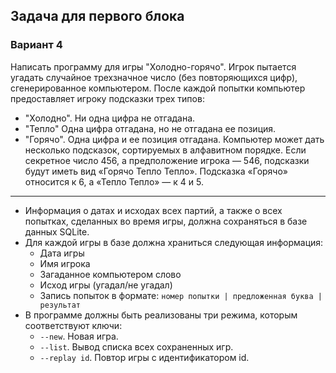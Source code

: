 ## Задача для первого блока
### Вариант 4
Написать программу для игры "Холодно-горячо". Игрок пытается угадать случайное трехзначное число (без повторяющихся цифр), сгенерированное компьютером. После каждой попытки компьютер предоставляет игроку подсказки трех типов:
* "Холодно". Ни одна цифра не отгадана.
* "Тепло" Одна цифра отгадана, но не отгадана ее позиция. 
* "Горячо". Одна цифра и ее позиция отгадана.
Компьютер может дать несколько подсказок, сортируемых в алфавитном порядке. Если секретное число 456, а предположение игрока — 546, подсказки будут иметь вид «Горячо Тепло Тепло». Подсказка «Горячо» относится к 6, а «Тепло Тепло» — к 4 и 5.

* * *

* Информация о датах и исходах всех партий, а также о всех попытках, сделанных во время игры, должна сохраняться в базе данных SQLite.
* Для каждой игры в базе должна храниться следующая информация:
    * Дата игры
    * Имя игрока
    * Загаданное компьютером слово
    * Исход игры (угадал/не угадал)
    * Запись попыток в формате: 
      `номер попытки | предложенная буква | результат`
* В программе должны быть реализованы три режима, которым соответствуют ключи:
    * `--new`. Новая игра.
    * `--list`. Вывод списка всех сохраненных игр.
    * `--replay id`. Повтор игры с идентификатором id.

